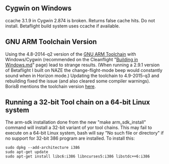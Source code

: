 ## Cygwin on Windows
ccache 3.1.9 in Cygwin 2.874 is broken. Returns false cache hits. Do not install. Betaflight build system uses ccache if available. 

## GNU ARM Toolchain Version
Using the 4.8-2014-q2 version of the [GNU ARM Toolchain](https://launchpad.net/gcc-arm-embedded/+download) with Windows/Cygwin (recommended on the Cleanflight "[Building in Windows.md](https://github.com/cleanflight/cleanflight/blob/master/docs/development/Building%20in%20Windows.md)" page) lead to strange results.  (When running a 2.9.1 version of Betaflight I built on NAZE the change-flight-mode beep would constantly sound when in Horizon mode.)  Updating the toolchain to 4.9-2015-q3 and rebuilding fixed the issue (and also cleared some compiler warnings).  BorisB mentions the toolchain version [here](http://www.rcgroups.com/forums/showthread.php?p=34530653#post34530653).

## Running a 32-bit Tool chain on a 64-bit Linux system
The arm-sdk installation done from the new "make arm_sdk_install" command will install a 32-bit variant of yor tool chains. This may fail to execute on a 64-bit Linux system, bash will say "No such file or directory" if no support for 32-bit 386 program are installed. To install this:

    sudo dpkg --add-architecture i386  
    sudo apt-get update  
    sudo apt-get install libc6:i386 libncurses5:i386 libstdc++6:i386  

